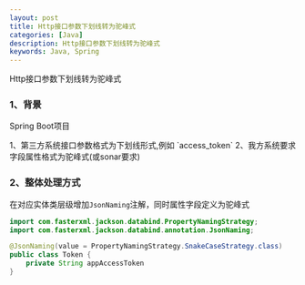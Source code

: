 ```yaml
---
layout: post
title: Http接口参数下划线转为驼峰式
categories: [Java]
description: Http接口参数下划线转为驼峰式
keywords: Java, Spring
---
```


Http接口参数下划线转为驼峰式

### 1、背景
<p class="note note-info">Spring Boot项目</p>
1、第三方系统接口参数格式为下划线形式,例如 `access_token`
2、我方系统要求字段属性格式为驼峰式(或sonar要求)

### 2、整体处理方式
在对应实体类层级增加`JsonNaming`注解，同时属性字段定义为驼峰式
```java
import com.fasterxml.jackson.databind.PropertyNamingStrategy;
import com.fasterxml.jackson.databind.annotation.JsonNaming;

@JsonNaming(value = PropertyNamingStrategy.SnakeCaseStrategy.class)
public class Token {
    private String appAccessToken
}
```
